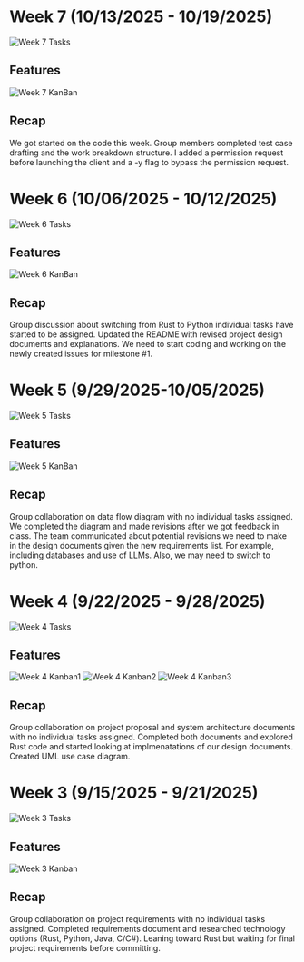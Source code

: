 # Week 7 (10/13/2025 - 10/19/2025)

![Week 7 Tasks](Week7/Week7Tasks.png)

## Features

![Week 7 KanBan](Week7/Week7KanBan.png)

## Recap

We got started on the code this week. Group members completed test case drafting and the work breakdown structure. I added a permission request before launching the client and a -y flag to bypass the permission request. 

# Week 6 (10/06/2025 - 10/12/2025)

![Week 6 Tasks](Week6/Week6Tasks.png)

## Features

![Week 6 KanBan](Week6/Week6KanBan.png)

## Recap

Group discussion about switching from Rust to Python individual tasks have started to be assigned. Updated the README with revised project design documents and explanations. We need to start coding and working on the newly created issues for milestone #1.

# Week 5 (9/29/2025-10/05/2025)

![Week 5 Tasks](Week5/Week5Tasks.png)

## Features

![Week 5 KanBan](Week5/Week5KanBan.png)

## Recap

Group collaboration on data flow diagram with no individual tasks assigned. We completed the diagram and made revisions after we got feedback in class. The team communicated about potential revisions we need to make in the design documents given the new requirements list. For example, including databases and use of LLMs. Also, we may need to switch to python.

# Week 4 (9/22/2025 - 9/28/2025)

![Week 4 Tasks](Week4/Week4Tasks.png)

## Features

![Week 4 Kanban1](Week4/Week4KanBan1.png)
![Week 4 Kanban2](Week4/Week4KanBan2.png)
![Week 4 Kanban3](Week4/Week4KanBan3.png)

## Recap

Group collaboration on project proposal and system architecture documents with no individual tasks assigned. Completed both documents and explored Rust code and started looking at implmenatations of our design documents. Created UML use case diagram.

# Week 3 (9/15/2025 - 9/21/2025)

![Week 3 Tasks](Week3/Week3Tasks.png)

## Features

![Week 3 Kanban](Week3/Week3KanBan.png)

## Recap

Group collaboration on project requirements with no individual tasks assigned. Completed requirements document and researched technology options (Rust, Python, Java, C/C#). Leaning toward Rust but waiting for final project requirements before committing.